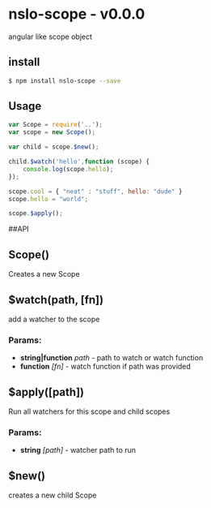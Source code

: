 nslo-scope - v0.0.0
===
angular like scope object
## install
```bash
$ npm install nslo-scope --save
```
## Usage
```js
var Scope = require('..');
var scope = new Scope();

var child = scope.$new();

child.$watch('hello',function (scope) {
	console.log(scope.hello);
});

scope.cool = { "neat" : "stuff", hello: "dude" }
scope.hello = "world";

scope.$apply();
```
##API

<!-- Start /home/fireneslo/Dropbox/nslo/scope/index.js -->

## Scope()

Creates a new Scope

## $watch(path, [fn])

add a watcher to the scope

### Params: 

* **string|function** *path* - path to watch or watch function
* **function** *[fn]* - watch function if path was provided

## $apply([path])

Run all watchers for this scope and child scopes

### Params: 

* **string** *[path]* - watcher path to run

## $new()

creates a new child Scope

<!-- End /home/fireneslo/Dropbox/nslo/scope/index.js -->

